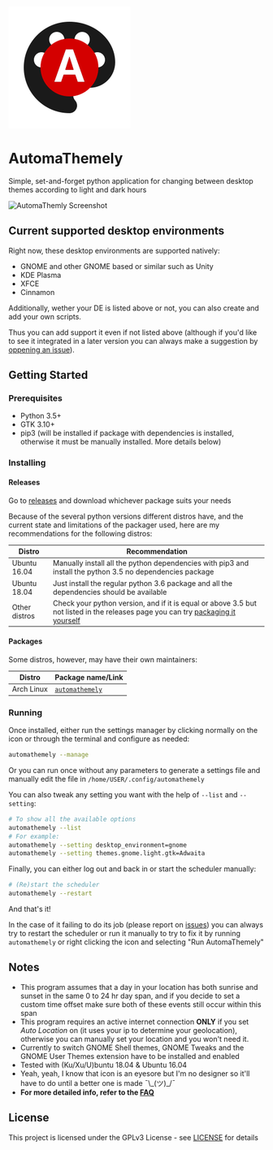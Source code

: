 
![AutomaThemely icon](automathemely/lib/automathemely_large.svg)

# AutomaThemely

Simple, set-and-forget python application for changing between desktop themes according to light and dark hours

![AutomaThemly Screenshot](https://user-images.githubusercontent.com/29585778/50742182-de28f880-11c4-11e9-8039-4bfd20426a21.png)


## Current supported desktop environments

Right now, these desktop environments are supported natively:

* GNOME and other GNOME based or similar such as Unity
* KDE Plasma
* XFCE
* Cinnamon

Additionally, wether your DE is listed above or not, you can also create and add your own scripts.

Thus you can add support it even if not listed above (although if you'd like to see it integrated in a later version you can always make a suggestion by [oppening an issue](https://github.com/C2N14/AutomaThemely/issues)).

## Getting Started

### Prerequisites

* Python 3.5+
* GTK 3.10+
* pip3 (will be installed if package with dependencies is installed, otherwise it must be manually installed. More details below)

### Installing

#### Releases

Go to [releases](https://github.com/C2N14/AutomaThemely/releases) and download whichever package suits your needs

Because of the several python versions different distros have, and the current state and limitations of the packager used, here are my recommendations for the following distros:

| Distro | Recommendation |
| --- | --- |
| Ubuntu 16.04 | Manually install all the python dependencies with pip3 and install the python 3.5 no dependencies package |
| Ubuntu 18.04 | Just install the regular python 3.6 package and all the dependencies should be available |
| Other distros | Check your python version, and if it is equal or above 3.5 but not listed in the releases page you can try [packaging it yourself](https://github.com/C2N14/AutomaThemely/wiki/Packaging-it-yourself)

#### Packages

Some distros, however, may have their own maintainers:

| Distro | Package name/Link |
| --- | --- |
| Arch Linux | [`automathemely`](https://aur.archlinux.org/packages/automathemely/)

### Running

Once installed, either run the settings manager by clicking normally on the icon or through the terminal and configure as needed:

```bash
automathemely --manage
```

Or you can run once without any parameters to generate a settings file and manually edit the file in `/home/USER/.config/automathemely`

You can also tweak any setting you want with the help of `--list` and `--setting`:

```bash
# To show all the available options
automathemely --list
# For example:
automathemely --setting desktop_environment=gnome
automathemely --setting themes.gnome.light.gtk=Adwaita
```

Finally, you can either log out and back in or start the scheduler manually:

```bash
# (Re)start the scheduler
automathemely --restart
```

And that's it!


In the case of it failing to do its job (please report on [issues](https://github.com/C2N14/AutomaThemely/issues)) you can always try to restart the scheduler or run it manually to try to fix it by running `automathemely` or right clicking the icon and selecting "Run AutomaThemely"

## Notes

* This program assumes that a day in your location has both sunrise and sunset in the same 0 to 24 hr day span, and if you decide to set a custom time offset make sure both of these events still occur within this span
* This program requires an active internet connection **ONLY** if you set *Auto Location* on (it uses your ip to determine your geolocation), otherwise you can manually set your location and you won't need it.
* Currently to switch GNOME Shell themes, GNOME Tweaks and the GNOME User Themes extension have to be installed and enabled
* Tested with (Ku/Xu/U)buntu 18.04 & Ubuntu 16.04
* Yeah, yeah, I know that icon is an eyesore but I'm no designer so it'll have to do until a better one is made ¯\\\_(ツ)_/¯
* **For more detailed info, refer to the [FAQ](https://github.com/C2N14/AutomaThemely/wiki/FAQ)**

## License

This project is licensed under the GPLv3 License - see [LICENSE](LICENSE) for details
